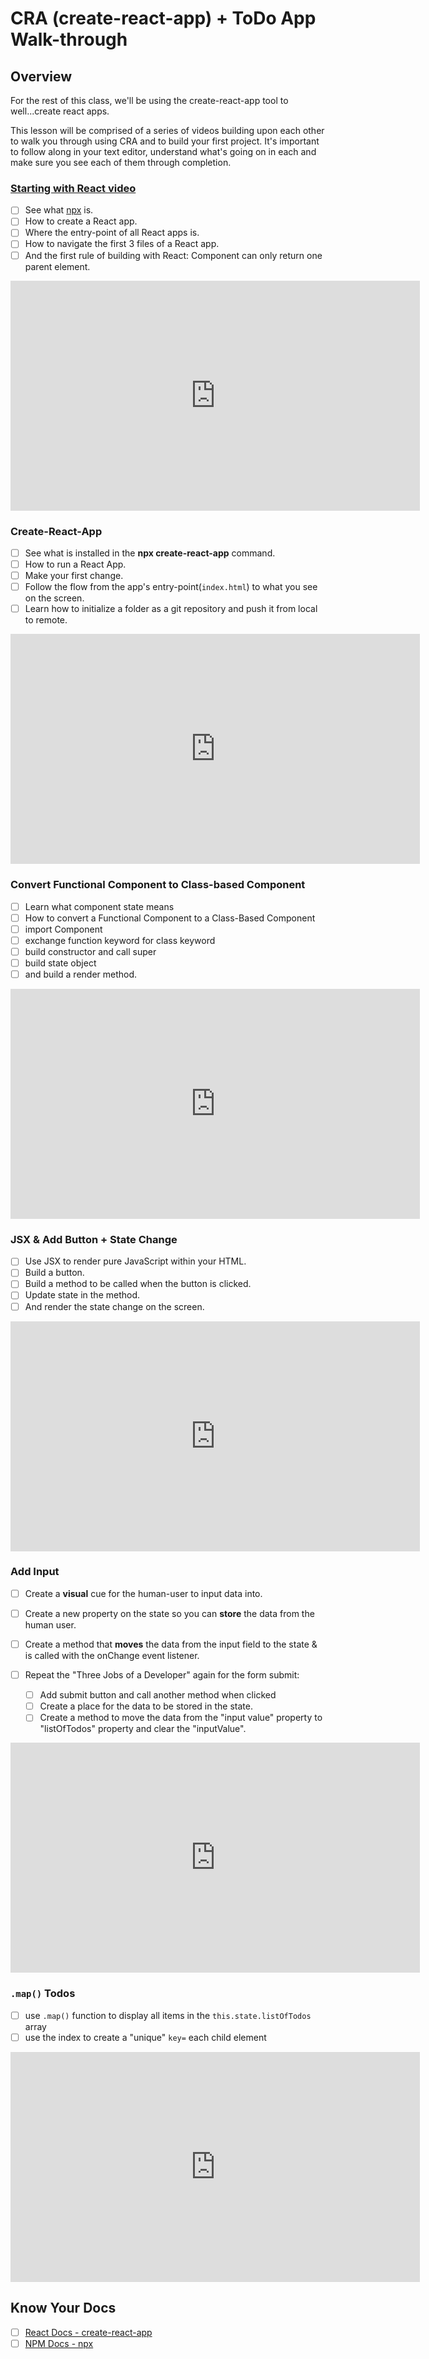 # CRA (create-react-app) + ToDo App Walk-through

## Overview

For the rest of this class, we'll be using the create-react-app tool to well...create react apps.

This lesson will be comprised of a series of videos building upon each other to walk you through using CRA and to build your first project. It's important to follow along in your text editor, understand what's going on in each and make sure you see each of them through completion.

### [Starting with React video](https://vimeo.com/491807004/da1cc42c99)

- [ ] See what [npx](https://www.npmjs.com/package/npx) is.
- [ ] How to create a React app.
- [ ] Where the entry-point of all React apps is.
- [ ] How to navigate the first 3 files of a React app.
- [ ] And the first rule of building with React: Component can only return one parent element.

<!-- ! Video Contents: Vimeo, Clayton@ACA - Starting with React - 411.1.1.2 -->
<iframe src="https://player.vimeo.com/video/491807004" width="655" height="368"  frameborder="0" allow="autoplay; fullscreen" allowfullscreen></iframe>

### Create-React-App

- [ ] See what is installed in the **npx create-react-app** command.
- [ ] How to run a React App.
- [ ] Make your first change.
- [ ] Follow the flow from the app's entry-point(`index.html`) to what you see on the screen.
- [ ] Learn how to initialize a folder as a git repository and push it from local to remote.

<!-- ! Video Contents: Vimeo, Clayton@ACA - Create React App Overview - 411.1.1.3 -->
<iframe src="https://player.vimeo.com/video/491812908" width="655" height="368"  frameborder="0" allow="autoplay; fullscreen" allowfullscreen></iframe>

### Convert Functional Component to Class-based Component

- [ ] Learn what component state means
- [ ] How to convert a Functional Component to a Class-Based Component
- [ ] import Component
- [ ] exchange function keyword for class keyword
- [ ] build constructor and call super
- [ ] build state object
- [ ] and build a render method.

<!-- ! Video Contents: Vimeo, Clayton@ACA - Functional to Class Component - 411.1.1.4 -->
<iframe src="https://player.vimeo.com/video/491818181" width="655" height="368"  frameborder="0" allow="autoplay; fullscreen" allowfullscreen></iframe>

### JSX & Add Button + State Change

- [ ] Use JSX to render pure JavaScript within your HTML.
- [ ] Build a button.
- [ ] Build a method to be called when the button is clicked.
- [ ] Update state in the method.
- [ ] And render the state change on the screen.

<!-- ! Video Contents: Vimeo, Clayton@ACA - JSX to Add a Button and Change State onClick - 411.1.1.5 -->
<iframe src="https://player.vimeo.com/video/491828632" width="655" height="368"  frameborder="0" allow="autoplay; fullscreen" allowfullscreen></iframe>

### Add Input

- [ ] Create a **visual** cue for the human-user to input data into.
- [ ] Create a new property on the state so you can **store** the data from the human user.
- [ ] Create a method that **moves** the data from the input field to the state & is called with the onChange event listener.
- [ ] Repeat the "Three Jobs of a Developer" again for the form submit:
  
    * [ ] Add submit button and call another method when clicked
    * [ ] Create a place for the data to be stored in the state.
    * [ ] Create a method to move the data from the "input value" property to "listOfTodos" property and clear the "inputValue".

<!-- ! Video Contents: Vimeo, Clayton@ACA -  Add Input Field, Store Value in State, and Render - 411.1.1.6 -->
<iframe src="https://player.vimeo.com/video/491833816" width="655" height="368"  frameborder="0" allow="autoplay; fullscreen" allowfullscreen></iframe>

### `.map()` Todos

- [ ] use `.map()` function to display all items in the `this.state.listOfTodos` array
- [ ] use the index to create a "unique" `key=` each child element

<!-- ! Video Contents: Vimeo, Clayton@ACA - .map() Over the Todos - 411.1.1.7 -->
<iframe src="https://player.vimeo.com/video/491840476" width="655" height="368"  frameborder="0" allow="autoplay; fullscreen" allowfullscreen></iframe>

## Know Your Docs

- [ ] [React Docs - create-react-app](https://reactjs.org/docs/create-a-new-react-app.html)
- [ ] [NPM Docs - npx](https://www.npmjs.com/package/npx)
